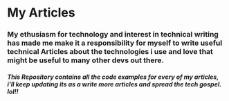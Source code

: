 # My Articles

### My ethusiasm for technology and interest in technical writing has made me make it a responsibility for myself to write useful technical Articles about the technologies i use and love that might be useful to many other devs out there.

##### This Repository contains all the code examples for every of my articles, i'll keep updating its as a write more articles and spread the tech gospel. lol!!
